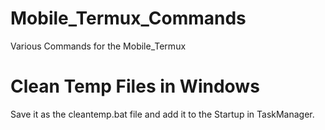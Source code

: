 # Mobile_Termux_Commands
Various Commands for the Mobile_Termux 

# Clean Temp Files in Windows
Save it as the cleantemp.bat file and add it to the Startup in TaskManager.
